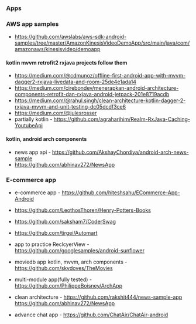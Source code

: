 ### Apps

### AWS app samples

* https://github.com/awslabs/aws-sdk-android-samples/tree/master/AmazonKinesisVideoDemoApp/src/main/java/com/amazonaws/kinesisvideo/demoapp

#### kotlin mvvm retrofit2 rxjava projects follow them 

* https://medium.com/@cdmunoz/offline-first-android-app-with-mvvm-dagger2-rxjava-livedata-and-room-25de4e1ada14
* https://medium.com/cirebondev/menerapkan-android-architecture-components-retrofit-dan-rxjava-android-jetpack-201e8719acdb
* https://medium.com/@rahul.singh/clean-architecture-kotlin-dagger-2-rxjava-mvvm-and-unit-testing-dc05dcdf3ce6
* https://medium.com/@julesrosser
* partially kotlin - https://github.com/agraharihim/Realm-RxJava-Caching-YoutubeApi

#### kotlin, android arch components
* news app api - https://github.com/AkshayChordiya/android-arch-news-sample
* https://github.com/abhinav272/NewsApp

### E-commerce app
* e-commerce app - https://github.com/hiteshsahu/ECommerce-App-Android
* https://github.com/LeothosThoren/Henry-Potters-Books
* https://github.com/saksham7/CoderSwag
* https://github.com/tirgei/Automart


* app to practice ReclcyerView - https://github.com/googlesamples/android-sunflower
* moviedb app kotlin, mvvm, arch components - https://github.com/skydoves/TheMovies
* multi-module app(fully tested) - https://github.com/PhilippeBoisney/ArchApp
* clean architecture - https://github.com/rakshit444/news-sample-app
https://github.com/abhinav272/NewsApp

* advance chat app - https://github.com/ChatAir/ChatAir-android

 
